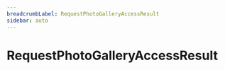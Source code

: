 ```yaml
---
breadcrumbLabel: RequestPhotoGalleryAccessResult
sidebar: auto
---
```


# RequestPhotoGalleryAccessResult

<ProxySummary/>

<ApiDocs/>
